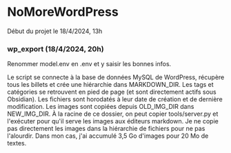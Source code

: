 # NoMoreWordPress

Début du projet le 18/4/2024, 13h

### wp_export (18/4/2024, 20h)

Renommer model.env en .env et y saisir les bonnes infos.

Le script se connecte à la base de données MySQL de WordPress, récupère tous les billets et crée une hiérarchie dans MARKDOWN_DIR.
Les tags et catégories se retrouvent en pied de page (et sont directement actifs sous Obsidian).
Les fichiers sont horodatés à leur date de création et de dernière modification.
Les images sont copiées depuis OLD_IMG_DIR dans NEW_IMG_DIR.
À la racine de ce dossier, on peut copier tools/server.py et l'exécuter pour qu'il serve les images aux éditeurs markdown.
Je ne copie pas directement les images dans la hiérarchie de fichiers pour ne pas l'alourdir.
Dans mon cas, j'ai accumulé 3,5 Go d'images pour 20 Mo de textes.